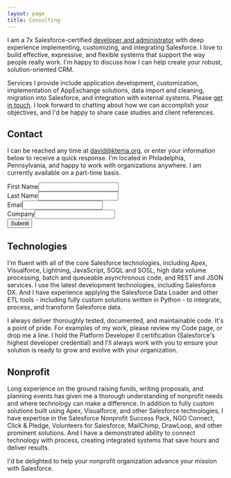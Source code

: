```yaml
---
layout: page
title: Consulting
---
```


I am a 7x Salesforce-certified [developer and administrator](http://certification.salesforce.com/verification-email?init=1&email=david@ktema.org) with deep experience implementing, customizing, and integrating Salesforce. I love to build effective, expressive, and flexible systems that support the way people really work. I'm happy to discuss how I can help create your robust, solution-oriented CRM.

Services I provide include application development, customization, implementation of AppExchange solutions, data import and cleaning, migration into Salesforce, and integration with external systems. Please [get in touch](mailto:david@ktema.org). I look forward to chatting about how we can accomplish your objectives, and I'd be happy to share case studies and client references.

## Contact

I can be reached any time at [david@ktema.org](david@ktema.org), or enter your information below to receive a quick response. I'm located in Philadelphia, Pennsylvania, and happy to work with organizations anywhere. I am currently available on a part-time basis.

<form action="https://webto.salesforce.com/servlet/servlet.WebToLead?encoding=UTF-8" method="POST">

<input type=hidden name="oid" value="00D36000000YDbo">
<input type=hidden name="retURL" value="https://www.ktema.org/consulting/">

<label for="first_name">First Name</label><input  id="first_name" maxlength="40" name="first_name" size="20" type="text" /><br>
<label for="last_name">Last Name</label><input  id="last_name" maxlength="80" name="last_name" size="20" type="text" /><br>
<label for="email">Email</label><input  id="email" maxlength="80" name="email" size="20" type="text" /><br>
<label for="company">Company</label><input  id="company" maxlength="40" name="company" size="20" type="text" /><br>
<input type="submit" name="submit">
</form>

## Technologies

I'm fluent with all of the core Salesforce technologies, including Apex, Visualforce, Lightning, JavaScript, SOQL and SOSL, high data volume processing, batch and queueable asynchronous code, and REST and JSON services. I use the latest development technologies, including Salesforce DX. And I have experience applying the Salesforce Data Loader and other ETL tools - including fully custom solutions written in Python - to integrate, process, and transform Salesforce data.

I always deliver thoroughly tested, documented, and maintainable code. It's a point of pride. For examples of my work, please review my Code page, or drop me a line. I hold the Platform Developer II certification (Salesforce's highest developer credential) and I'll always work with you to ensure your solution is ready to grow and evolve with your organization.

## Nonprofit

Long experience on the ground raising funds, writing proposals, and planning events has given me a thorough understanding of nonprofit needs and where technology can make a difference. In addition to fully custom solutions built using Apex, Visualforce, and other Salesforce technologies, I have expertise in the Salesforce Nonprofit Success Pack, NGO Connect, Click & Pledge, Volunteers for Salesforce, MailChimp, DrawLoop, and other prominent solutions. And I have a demonstrated ability to connect technology with process, creating integrated systems that save hours and deliver results.

I'd be delighted to help your nonprofit organization advance your mission with Salesforce.
